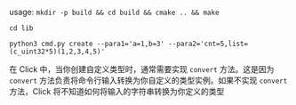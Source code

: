 usage:
`mkdir -p build && cd build && cmake .. && make`

`cd lib`

`python3 cmd.py create --para1='a=1,b=3' --para2='cnt=5,list=(c_uint32*5)(1,2,3,4,5)'`




在 Click 中，当你创建自定义类型时，通常需要实现 `convert` 方法。这是因为 `convert` 方法负责将命令行输入转换为你自定义的类型实例。如果不实现 `convert` 方法，Click 将不知道如何将输入的字符串转换为你定义的类型

